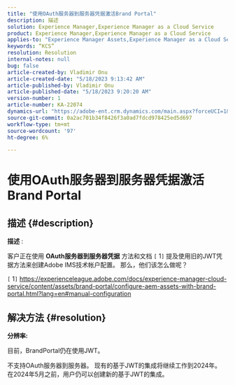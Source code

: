 ```yaml
---
title: "使用OAuth服务器到服务器凭据激活Brand Portal"
description: 描述
solution: Experience Manager,Experience Manager as a Cloud Service
product: Experience Manager,Experience Manager as a Cloud Service
applies-to: "Experience Manager Assets,Experience Manager as a Cloud Service,Experience Manager"
keywords: “KCS”
resolution: Resolution
internal-notes: null
bug: false
article-created-by: Vladimir Onu
article-created-date: "5/18/2023 9:13:42 AM"
article-published-by: Vladimir Onu
article-published-date: "5/18/2023 9:20:20 AM"
version-number: 1
article-number: KA-22074
dynamics-url: "https://adobe-ent.crm.dynamics.com/main.aspx?forceUCI=1&pagetype=entityrecord&etn=knowledgearticle&id=85752446-5cf5-ed11-8848-6045bd006c82"
source-git-commit: 0a2ac701b34f8426f3a0ad7fdcd978425ed5d697
workflow-type: tm+mt
source-wordcount: '97'
ht-degree: 6%

---
```


# 使用OAuth服务器到服务器凭据激活Brand Portal

## 描述 {#description}


<b>描述</b> :

客户正在使用 <b>OAuth服务器到服务器凭据</b> 方法和文档 `[` 1`]`  提及使用旧的JWT凭据方法来创建Adobe IMS技术帐户配置。 那么，他们该怎么做呢？

`[` 1`]`  https://experienceleague.adobe.com/docs/experience-manager-cloud-service/content/assets/brand-portal/configure-aem-assets-with-brand-portal.html?lang=en#manual-configuration




## 解决方法 {#resolution}


<b>分辨率:</b>

目前，BrandPortal仍在使用JWT。

不支持OAuth服务器到服务器。 现有的基于JWT的集成将继续工作到2024年。 在2024年5月之前，用户仍可以创建新的基于JWT的集成。
